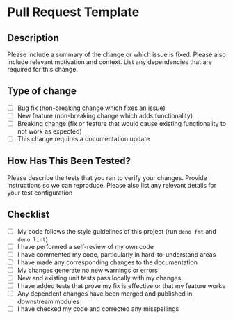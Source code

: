 # Pull Request Template

## Description

Please include a summary of the change or which issue is fixed. Please also include relevant motivation and context.
List any dependencies that are required for this change.

## Type of change

- [ ] Bug fix (non-breaking change which fixes an issue)
- [ ] New feature (non-breaking change which adds functionality)
- [ ] Breaking change (fix or feature that would cause existing functionality to not work as expected)
- [ ] This change requires a documentation update

## How Has This Been Tested?

Please describe the tests that you ran to verify your changes. Provide instructions so we can reproduce. Please also
list any relevant details for your test configuration

## Checklist

- [ ] My code follows the style guidelines of this project (run `deno fmt` and `deno lint`)
- [ ] I have performed a self-review of my own code
- [ ] I have commented my code, particularly in hard-to-understand areas
- [ ] I have made any corresponding changes to the documentation
- [ ] My changes generate no new warnings or errors
- [ ] New and existing unit tests pass locally with my changes
- [ ] I have added tests that prove my fix is effective or that my feature works
- [ ] Any dependent changes have been merged and published in downstream modules
- [ ] I have checked my code and corrected any misspellings
